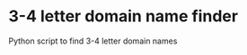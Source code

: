 3-4 letter domain name finder
==========================

Python script to find 3-4 letter domain names
